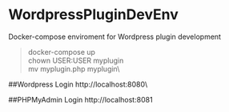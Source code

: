 # WordpressPluginDevEnv

Docker-compose enviroment for Wordpress plugin development

> docker-compose up\
> chown USER:USER myplugin\
> mv myplugin.php myplugin\

##Wordpress Login
http://localhost:8080\

##PHPMyAdmin Login
http://localhost:8081
